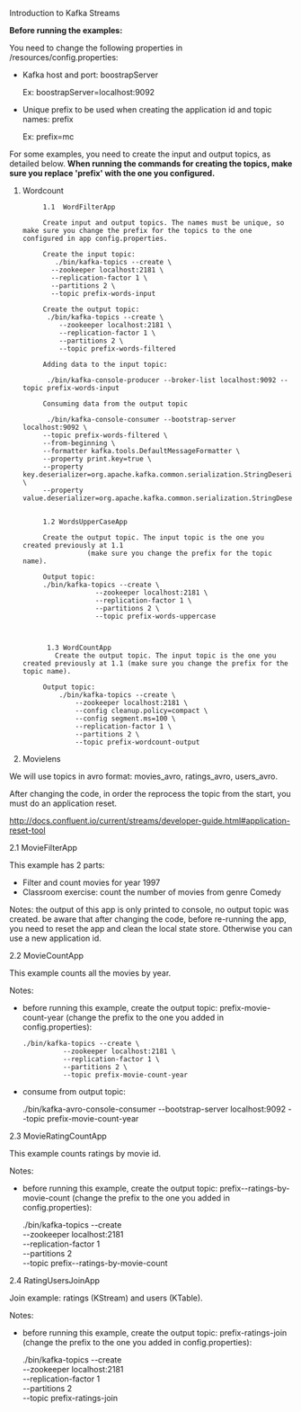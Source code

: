 Introduction to Kafka Streams

**Before running the examples:**

You need to change the following properties in /resources/config.properties:
- Kafka host and port:  boostrapServer

   Ex: boostrapServer=localhost:9092
- Unique prefix to be used when creating the application id and topic names: prefix

  Ex: prefix=mc

For some examples, you need to create the input and output topics, as detailed
below.
**When running the commands for creating the topics, make sure you replace 'prefix'
with the one you configured.**

1. Wordcount

            1.1  WordFilterApp

            Create input and output topics. The names must be unique, so make sure you change the prefix for the topics to the one configured in app config.properties.

            Create the input topic:
               ./bin/kafka-topics --create \
              --zookeeper localhost:2181 \
              --replication-factor 1 \
              --partitions 2 \
              --topic prefix-words-input

            Create the output topic:
             ./bin/kafka-topics --create \
                --zookeeper localhost:2181 \
                --replication-factor 1 \
                --partitions 2 \
                --topic prefix-words-filtered

            Adding data to the input topic:

             ./bin/kafka-console-producer --broker-list localhost:9092 --topic prefix-words-input

            Consuming data from the output topic

             ./bin/kafka-console-consumer --bootstrap-server localhost:9092 \
            --topic prefix-words-filtered \
            --from-beginning \
            --formatter kafka.tools.DefaultMessageFormatter \
            --property print.key=true \
            --property key.deserializer=org.apache.kafka.common.serialization.StringDeserializer \
            --property value.deserializer=org.apache.kafka.common.serialization.StringDeserializer


            1.2 WordsUpperCaseApp

            Create the output topic. The input topic is the one you created previously at 1.1
                       (make sure you change the prefix for the topic name).

            Output topic:
            ./bin/kafka-topics --create \
                         --zookeeper localhost:2181 \
                         --replication-factor 1 \
                         --partitions 2 \
                         --topic prefix-words-uppercase



             1.3 WordCountApp
         	   Create the output topic. The input topic is the one you created previously at 1.1 (make sure you change the prefix for the topic name).

            Output topic:
                ./bin/kafka-topics --create \
                    --zookeeper localhost:2181 \
                    --config cleanup.policy=compact \
          	        --config segment.ms=100 \
                    --replication-factor 1 \
                    --partitions 2 \
                    --topic prefix-wordcount-output




2. Movielens

We will use topics in avro format: movies_avro, ratings_avro, users_avro.

After changing the code, in order the reprocess the topic from the start, you must do an application reset.

http://docs.confluent.io/current/streams/developer-guide.html#application-reset-tool


2.1 MovieFilterApp

This example has 2 parts:
- Filter and count movies for year 1997
- Classroom exercise: count the number of movies from genre Comedy

Notes:
the output of this app is only printed to console, no output topic was created.
be aware that after changing the code, before re-running the app, you need to reset the app and clean the local state store. Otherwise you can use a new application id.


2.2 MovieCountApp

This example counts all the movies by year.

Notes:
- before running this example, create the output topic:
prefix-movie-count-year (change the prefix to the one you added in config.properties):


      ./bin/kafka-topics --create \
                --zookeeper localhost:2181 \
                --replication-factor 1 \
                --partitions 2 \
                --topic prefix-movie-count-year

- consume from output topic:


    ./bin/kafka-avro-console-consumer
        --bootstrap-server localhost:9092
        --topic prefix-movie-count-year




2.3 MovieRatingCountApp

This example counts ratings by movie id.

Notes:
- before running this example, create the output topic:
prefix--ratings-by-movie-count
 (change the prefix to the one you added in config.properties):


    ./bin/kafka-topics --create \
              --zookeeper localhost:2181 \
              --replication-factor 1 \
              --partitions 2 \
              --topic prefix--ratings-by-movie-count


2.4 RatingUsersJoinApp

  Join example: ratings (KStream) and users (KTable).

  Notes:
 - before running this example, create the output topic:
prefix-ratings-join
 (change the prefix to the one you added in config.properties):


    ./bin/kafka-topics --create \
              --zookeeper localhost:2181 \
              --replication-factor 1 \
              --partitions 2 \
              --topic prefix-ratings-join

